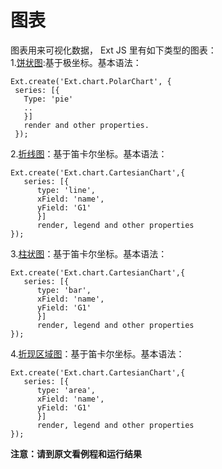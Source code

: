# 图表
图表用来可视化数据， Ext JS 里有如下类型的图表：     
1.[饼状图](https://www.tutorialspoint.com/extjs/piechart.htm):基于极坐标。基本语法：

    Ext.create('Ext.chart.PolarChart', {
     series: [{
       Type: 'pie'
       ..
       }]
       render and other properties.
     });
     
2.[折线图](https://www.tutorialspoint.com/extjs/linechart.htm)：基于笛卡尔坐标。基本语法：

    Ext.create('Ext.chart.CartesianChart',{
       series: [{
          type: 'line',
          xField: 'name',
          yField: 'G1'
          }]
          render, legend and other properties
    });
    
3.[柱状图](https://www.tutorialspoint.com/extjs/barchart.htm)：基于笛卡尔坐标。基本语法：

    Ext.create('Ext.chart.CartesianChart',{
       series: [{
          type: 'bar',
          xField: 'name',
          yField: 'G1'
          }]
          render, legend and other properties
    });
    
4.[折现区域图](https://www.tutorialspoint.com/extjs/areachart.htm)：基于笛卡尔坐标。基本语法：

    Ext.create('Ext.chart.CartesianChart',{
       series: [{
          type: 'area',
          xField: 'name',
          yField: 'G1'
          }]
          render, legend and other properties
    });
    
**注意：请到原文看例程和运行结果**
